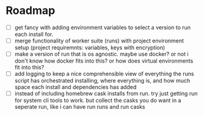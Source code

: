 # Roadmap

- [ ] get fancy with adding environment variables to select a version to run each install for. 
- [ ] merge functionality of worker suite (runs) with project environment setup (project requiremnts: variables, keys with encryption) 
- [ ] make a version of run that is os agnostic. maybe use docker? or not i don't know how docker fits into this? or how does virtual environments fit into this?
- [ ] add logging to keep a nice comprehensible view of everything the runs script has orchestrated installing, where everything is, and how much space each install and dependencies has added
- [ ] instead of including homebrew cask installs from run. try just getting run for system cli tools to work. but collect the casks you do want in a seperate run, like i can have run runs and run casks
